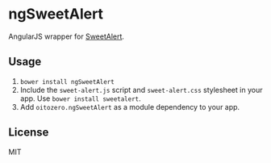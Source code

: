 # ngSweetAlert
AngularJS wrapper for [SweetAlert](http://tristanedwards.me/sweetalert).

## Usage
1. `bower install ngSweetAlert`
2. Include the `sweet-alert.js` script and `sweet-alert.css` stylesheet in your app. Use `bower install sweetalert`.
3. Add `oitozero.ngSweetAlert` as a module dependency to your app.

## License
MIT